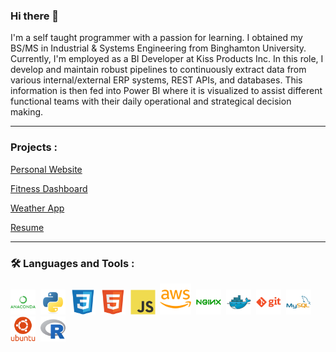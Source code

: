 ### Hi there 👋
I'm a self taught programmer with a passion for learning. I obtained my BS/MS in Industrial & Systems Engineering from Binghamton University. Currently, I'm employed as a BI Developer at Kiss Products Inc. In this role, I develop and maintain robust pipelines to continuously extract data from various internal/external ERP systems, REST APIs, and databases. This information is then fed into Power BI where it is visualized to assist different functional teams with their daily operational and strategical decision making.

---

### Projects :

[Personal Website](https://ericjflynn.com/)

[Fitness Dashboard](http://health-app.ericjflynn.com/)

[Weather App](https://github.com/ericfflynn/weather-app)

[Resume](https://github.com/ericfflynn/resume/blob/main/resume.pdf)


---

### :hammer_and_wrench: Languages and Tools :
<div>
<img src="https://github.com/devicons/devicon/blob/master/icons/anaconda/anaconda-original-wordmark.svg" title="Anaconda" alt="Anaconda" width="40" height="40"/>&nbsp;
<img src="https://github.com/devicons/devicon/blob/master/icons/python/python-original.svg" title="Python" alt="Python" width="40" height="40"/>&nbsp;
  <img src="https://github.com/devicons/devicon/blob/master/icons/css3/css3-original.svg" title="CSS" alt="CSS" width="40" height="40"/>&nbsp;
<img src="https://github.com/devicons/devicon/blob/master/icons/html5/html5-original.svg" title="HTML" alt="HTML" width="40" height="40"/>&nbsp;
<img src="https://github.com/devicons/devicon/blob/master/icons/javascript/javascript-original.svg" title="JavaScript" alt="JavaScript" width="40" height="40"/>&nbsp;
<img src="https://github.com/devicons/devicon/blob/master/icons/amazonwebservices/amazonwebservices-plain-wordmark.svg" title="AWS" alt="AWS" width="50" height="50" />&nbsp;
<img src="https://github.com/devicons/devicon/blob/master/icons/nginx/nginx-original.svg" title="Nginx" alt="Nginx width="40" height="40"/>&nbsp;
<img src="https://github.com/devicons/devicon/blob/master/icons/docker/docker-original.svg" title="Docker" alt="Docker" width="40" height="40"/>&nbsp;
<img src="https://github.com/devicons/devicon/blob/master/icons/git/git-plain-wordmark.svg" title="Git" alt="Git" width="40" height="40"/>&nbsp;
<img src="https://github.com/devicons/devicon/blob/master/icons/mysql/mysql-original-wordmark.svg" title="MySQL" alt="MySQL" width="40" height="40"/>&nbsp;
<img src="https://github.com/devicons/devicon/blob/master/icons/ubuntu/ubuntu-plain-wordmark.svg" title="Ubuntu" alt="Ubuntu" width="40" height="40"/>&nbsp;
<img src="https://github.com/devicons/devicon/blob/master/icons/r/r-original.svg" title="R" alt="R" width="40" height="40"/>&nbsp;
</div>
